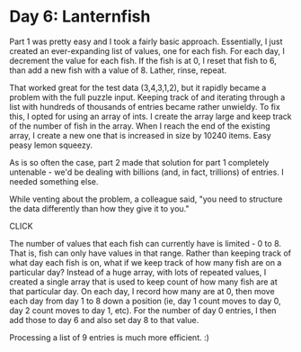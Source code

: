 # Day 6: Lanternfish

Part 1 was pretty easy and I took a fairly basic approach. Essentially, I just created an ever-expanding list of values, one for each fish. For each day, I decrement the value for each fish. If the fish is at 0, I reset that fish to 6, than add a new fish with a value of 8. Lather, rinse, repeat.

That worked great for the test data (3,4,3,1,2), but it rapidly became a problem with the full puzzle input. Keeping track of and iterating through a list with hundreds of thousands of entries became rather unwieldy. To fix this, I opted for using an array of ints. I create the array large and keep track of the number of fish in the array. When I reach the end of the existing array, I create a new one that is increased in size by 10240 items. Easy peasy lemon squeezy.

As is so often the case, part 2 made that solution for part 1 completely untenable - we'd be dealing with billions (and, in fact, trillions) of entries. I needed something else.

While venting about the problem, a colleague said, "you need to structure the data differently than how they give it to you."

CLICK

The number of values that each fish can currently have is limited - 0 to 8. That is, fish can only have values in that range. Rather than keeping track of what day each fish is on, what if we keep track of how many fish are on a particular day? Instead of a huge array, with lots of repeated values, I created a single array that is used to keep count of how many fish are at that particular day. On each day, I record how many are at 0, then move each day from day 1 to 8 down a position (ie, day 1 count moves to day 0, day 2 count moves to day 1, etc). For the number of day 0 entries, I then add those to day 6 and also set day 8 to that value.

Processing a list of 9 entries is much more efficient. :)
